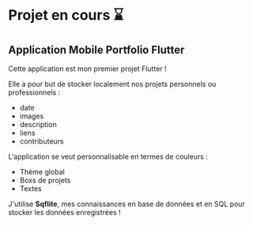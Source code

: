# Projet en cours ⌛

## Application Mobile Portfolio Flutter

Cette application est mon premier projet Flutter !

Elle a pour but de stocker localement nos projets personnels ou professionnels :
 - date
 - images
 - description 
 - liens 
 - contributeurs 

L'application se veut personnalisable en termes de couleurs :
 - Thème global
 - Boxs de projets 
 - Textes

J'utilise **Sqflite**, mes connaissances en base de données et en SQL pour stocker les données enregistrées !
